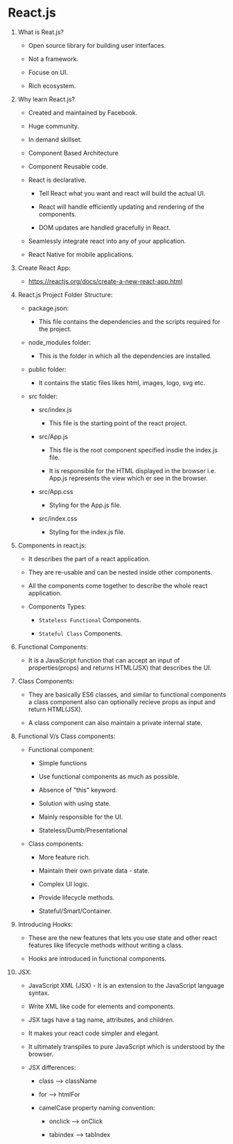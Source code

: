 # React.js

1. What is Reat.js?

    - Open source library for building user interfaces.

    - Not a framework.

    - Focuse on UI.

    - Rich ecosystem.

2. Why learn React.js?

    - Created and maintained by Facebook.

    - Huge community.

    - In demand skillset.

    - Component Based Architecture

    - Component Reusable code.

    - React is declarative.

        - Tell React what you want and react will build the actual UI.
    
        - React will handle efficiently updating and rendering of the components.

        - DOM updates are handled gracefully in React.

    - Seamlessly integrate react into any of your application.

    - React Native for mobile applications.


3. Create React App:

    - https://reactjs.org/docs/create-a-new-react-app.html

4. React.js Project Folder Structure:

    - package.json:

        - This file contains the dependencies and the scripts required for the project.
    
    - node_modules folder:

        - This is the folder in which all the dependencies are installed.
    
    - public folder:

        - It contains the static files likes html, images, logo, svg etc.

    - src folder:

        - src/index.js

            - This file is the starting point of the react project.
        
        - src/App.js

            - This file is the root component specified insdie the index.js file.

            - It is responsible for the HTML displayed in the browser i.e. App.js represents the view which er see in the browser.

        - src/App.css

            - Styling for the App.js file.

        - src/index.css

            - Styling for the index.js file.

5. Components in react.js:

    - It describes the part of a react application.

    - They are re-usable and can be nested inside other components.

    - All the components come together to describe the whole react application.

    - Components Types:

        - ```Stateless Functional``` Components.

        - ```Stateful Class``` Components.
    
6. Functional Components:

    - It is a JavaScript function that can accept an input of properties(props) and returns HTML(JSX) that describes the UI.

7. Class Components:

    - They are basically ES6 classes, and similar to functional components a class component also can optionally recieve props as input and return HTML(JSX).

    - A class component can also maintain a private internal state.


8. Functional V/s Class components:

    - Functional component:

        - Simple functions

        - Use functional components as much as possible.

        - Absence of "this" keyword.

        - Solution with using state.

        - Mainly responsible for the UI.

        - Stateless/Dumb/Presentational
    
    - Class components:

        - More feature rich.

        - Maintain their own private data - state.

        - Complex UI logic.

        - Provide lifecycle methods.

        - Stateful/Smart/Container.

9. Introducing Hooks:

    - These are the new features that lets you use state and other react features like lifecycle methods without writing a class.

    - Hooks are introduced in functional components.

10. JSX:

    - JavaScript XML (JSX) - It is an extension to the JavaScript language syntax.

    - Write XML like code for elements and components.

    - JSX tags have a tag name, attributes, and children.

    - It makes your react code simpler and elegant.

    - It ultimately transpiles to pure JavaScript which is understood by the browser.

    - JSX differences:

        - class --> className

        - for --> htmlFor

        - camelCase property naming convention:

            - onclick --> onClick

            - tabindex --> tabIndex

    

